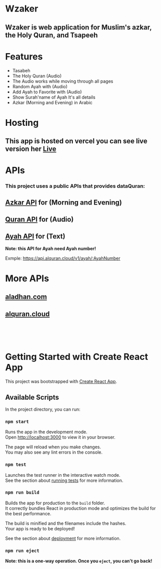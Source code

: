 # Wzaker

## Wzaker is web application for Muslim's azkar, the Holy Quran, and Tsapeeh

# Features

- Tasabeh
- The Holy Quran (Audio)
- The Audio works while moving through all pages
- Random Ayah with (Audio)
- Add Ayah to Favorite with (Audio)
- Show Surah'name of Ayah It's all details
- Azkar (Morning and Evening) in Arabic

# Hosting

## This app is hosted on vercel you can see live version her [Live](https://wzaker.vercel.app)

# APIs

### This project uses a public APIs that provides dataQuran:

## [Azkar API](https://raw.githubusercontent.com/nawafalqari/azkar-api/56df51279ab6eb86dc2f6202c7de26c8948331c1/azkar.json) for (Morning and Evening)

## [Quran API](https://api.alquran.cloud/v1/quran/ar.alafasy) for (Audio)

## [Ayah API](https://api.alquran.cloud/v1/ayah/) for (Text)

**Note: this API for Ayah need Ayah number!**

Exmple: https://api.alquran.cloud/v1/ayah/:AyahNumber

# More APIs

## [aladhan.com](https://aladhan.com/)

## [alquran.cloud](https://alquran.cloud/api)

<br>

<br>
<br>

# Getting Started with Create React App

This project was bootstrapped with [Create React App](https://github.com/facebook/create-react-app).

## Available Scripts

In the project directory, you can run:

### `npm start`

Runs the app in the development mode.\
Open [http://localhost:3000](http://localhost:3000) to view it in your browser.

The page will reload when you make changes.\
You may also see any lint errors in the console.

### `npm test`

Launches the test runner in the interactive watch mode.\
See the section about [running tests](https://facebook.github.io/create-react-app/docs/running-tests) for more information.

### `npm run build`

Builds the app for production to the `build` folder.\
It correctly bundles React in production mode and optimizes the build for the best performance.

The build is minified and the filenames include the hashes.\
Your app is ready to be deployed!

See the section about [deployment](https://facebook.github.io/create-react-app/docs/deployment) for more information.

### `npm run eject`

**Note: this is a one-way operation. Once you `eject`, you can't go back!**
